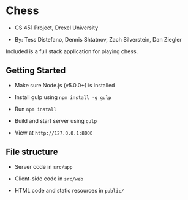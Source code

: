 Chess
=====

- CS 451 Project, Drexel University

- By: Tess Distefano, Dennis Shtatnov, Zach Silverstein, Dan Ziegler


Included is a full stack application for playing chess.



Getting Started
---------------

- Make sure Node.js (v5.0.0+) is installed

- Install gulp using `npm install -g gulp`

- Run `npm install`

- Build and start server using `gulp`

- View at `http://127.0.0.1:8000`


File structure
--------------

- Server code in `src/app`

- Client-side code in `src/web`

- HTML code and static resources in `public/`
